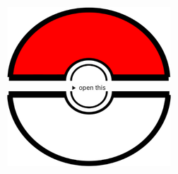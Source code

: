 <div align="center">
  <a href="#"><img src="assets/pokeball-top.png" width="370px" height="170px"></a>
  <details>
    <summary>open this</summary>
    <a href="#"><img src="assets/bitmoji.png" width="150"></a> <br>
    <a href="#"><img src="assets/typing.svg"></a>
    <details open>
      <summary>About me</summary>
      <div align="center">
   
  ✨ Learn more about me on [oyepriyansh.github.io](https://oyepriyansh.github.io). <br>
  💌 You can reach me via email at [priyanshprajapat@duck.com](mailto:priyanshprajapat@duck.com).
</div>
  <a href="https://twitter.com/oyepriyansh" target="blank"><img align="center" src="https://priyan.sh.gg/assets/github/readme/twitter.svg" alt="Priyansh's X handle" title="X"/></a>
  <a href="https://linkedin.com/in/priyanshprajapat" target="blank"><img align="center" src="https://oyepriyansh.pages.dev/assets/github/readme/linkedin.svg" alt="Priyansh's Linkedin handle" title="Linkedin"/></a> 
  <a href="https://instagram.com/oyepriyansh" target="blank"><img align="center" src="https://oyepriyansh.pages.dev/assets/github/readme/instagram.svg" alt="Priyansh's Instagram handle" title="Instagram"/></a>
  <a href="https://discord.com/invite/AeAjegXn6D" target="blank"><img align="center" src="https://oyepriyansh.pages.dev/assets/github/readme/discord.svg" alt="DevArna Discord invite" title="Discord"/></a>
      <div align="left">

```javascript
/**
 * Represents me.
 * @constructor
 * @param {string} languages - Hindi, Gujrati, English.
 * @param {string} hobbies - Cricket, Music, Gaming.
 * @param {string} interests - DiscordJS, Open Source, Javascript, Java.
 * @param {Date} birthday - 28th of May.
 */
```
  </div>
</details>


<details open>
  <summary>Discord Status</summary>
  <div>
    <a href="https://discord.com/users/838764339942785051" target="_blank">
      <img src="https://oyepriyansh.pages.dev/9d5grh" width="355px">
    </a> <br>
  </div>
</details><details open>
  <summary>GitHub Stats</summary>

  <a href="#"><img src="github_stats.svg" width="355px"></a><br>

</details>


<details open>
  <summary>Recent Activity</summary>

<!--RECENT_ACTIVITY:start-->
![issue_opened](https://oyepriyansh.pages.dev/i/octicons/IssueOpened.svg) [#62](https://github.com/is-a-software/is-a-software/issues/62) **|** [is-a-software/is-a-software](https://github.com/is-a-software/is-a-software)<br>
![issue_closed](https://oyepriyansh.pages.dev/i/octicons/IssueClosed.svg) [#43](https://github.com/is-a-software/is-a-software/issues/43) **|** [is-a-software/is-a-software](https://github.com/is-a-software/is-a-software)<br>
![issue_opened](https://oyepriyansh.pages.dev/i/octicons/IssueOpened.svg) [#60](https://github.com/is-a-software/is-a-software/issues/60) **|** [is-a-software/is-a-software](https://github.com/is-a-software/is-a-software)<br>
![pr_opened](https://oyepriyansh.pages.dev/i/octicons/PullRequestOpened.svg) [#59](undefined) **|** [is-a-software/is-a-software](https://github.com/is-a-software/is-a-software)<br>
![fork_repo](https://oyepriyansh.pages.dev/i/octicons/ForkedRepository.svg) [oyepriyansh/kanadojo](https://github.com/oyepriyansh/kanadojo) **|** [oyepriyansh/kanadojo](https://github.com/oyepriyansh/kanadojo)<br>
![pr_closed](https://oyepriyansh.pages.dev/i/octicons/PullRequestClosed.svg) [#54](undefined) **|** [is-a-software/is-a-software](https://github.com/is-a-software/is-a-software)<br>
![pr_opened](https://oyepriyansh.pages.dev/i/octicons/PullRequestOpened.svg) [#53](undefined) **|** [is-a-software/is-a-software](https://github.com/is-a-software/is-a-software)<br>
![pr_opened](https://oyepriyansh.pages.dev/i/octicons/PullRequestOpened.svg) [#52](undefined) **|** [is-a-software/is-a-software](https://github.com/is-a-software/is-a-software)<br>
![new_release](https://oyepriyansh.pages.dev/i/octicons/Release.svg) [v1.0](https://github.com/is-a-software/is-a-software/releases/tag/v1.0) **|** [is-a-software/is-a-software](https://github.com/is-a-software/is-a-software)<br>
![pr_closed](https://oyepriyansh.pages.dev/i/octicons/PullRequestClosed.svg) [#7](undefined) **|** [oyepriyansh/.well-known](https://github.com/oyepriyansh/.well-known)<br>
<!--RECENT_ACTIVITY:end-->

</details>

</details>
  <a href="#"><img src="assets/pokeball-bottom.png" width="370px" height="170px"></a>
</div>
